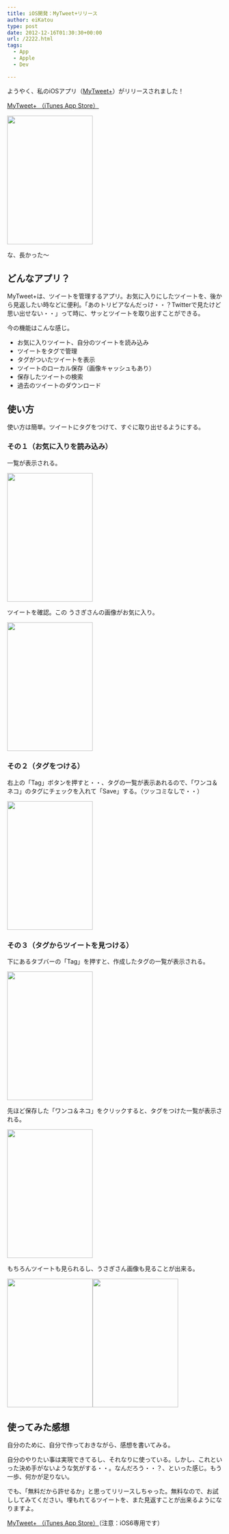 ```yaml
---
title: iOS開発：MyTweet+リリース
author: eiKatou
type: post
date: 2012-12-16T01:30:30+00:00
url: /2222.html
tags:
  - App
  - Apple
  - Dev

---
```

ようやく、私のiOSアプリ（[MyTweet+][1]）がリリースされました！
  
[MyTweet+ （iTunes App Store）][1]
  
[<img src="http://eikatou.net/blog/wp-content/uploads/2012/12/20121216_mytweet1-200x300.jpg" alt="" title="20121216_mytweet1" width="200" height="300" class="alignnone size-medium wp-image-2230" srcset="/uploads/2012/12/20121216_mytweet1-200x300.jpg 200w, /uploads/2012/12/20121216_mytweet1.jpg 320w" sizes="(max-width: 200px) 100vw, 200px" />][2] 

な、長かった〜

## どんなアプリ？

MyTweet+は、ツイートを管理するアプリ。お気に入りにしたツイートを、後から見返したい時などに便利。「あのトリビアなんだっけ・・？Twitterで見たけど思い出せない・・」って時に、サッとツイートを取り出すことができる。

今の機能はこんな感じ。

  * お気に入りツイート、自分のツイートを読み込み
  * ツイートをタグで管理
  * タグがついたツイートを表示
  * ツイートのローカル保存（画像キャッシュもあり）
  * 保存したツイートの検索
  * 過去のツイートのダウンロード

<!--more-->

## 使い方

使い方は簡単。ツイートにタグをつけて、すぐに取り出せるようにする。

### その１（お気に入りを読み込み）

一覧が表示される。
  
[<img src="http://eikatou.net/blog/wp-content/uploads/2012/12/20121216_mytweet2-200x300.jpg" alt="" title="20121216_mytweet2" width="200" height="300" class="alignnone size-medium wp-image-2229" srcset="/uploads/2012/12/20121216_mytweet2-200x300.jpg 200w, /uploads/2012/12/20121216_mytweet2.jpg 320w" sizes="(max-width: 200px) 100vw, 200px" />][3]

ツイートを確認。この うさぎさんの画像がお気に入り。
  
[<img src="http://eikatou.net/blog/wp-content/uploads/2012/12/20121216_mytweet3-200x300.jpg" alt="" title="20121216_mytweet3" width="200" height="300" class="alignnone size-medium wp-image-2228" srcset="/uploads/2012/12/20121216_mytweet3-200x300.jpg 200w, /uploads/2012/12/20121216_mytweet3.jpg 320w" sizes="(max-width: 200px) 100vw, 200px" />][4] 

### その２（タグをつける）

右上の「Tag」ボタンを押すと・・、タグの一覧が表示あれるので、「ワンコ＆ネコ」のタグにチェックを入れて「Save」する。（ツッコミなしで・・）
  
[<img src="http://eikatou.net/blog/wp-content/uploads/2012/12/20121216_mytweet4-200x300.jpg" alt="" title="20121216_mytweet4" width="200" height="300" class="alignnone size-medium wp-image-2227" srcset="/uploads/2012/12/20121216_mytweet4-200x300.jpg 200w, /uploads/2012/12/20121216_mytweet4.jpg 320w" sizes="(max-width: 200px) 100vw, 200px" />][5] 

### その３（タグからツイートを見つける）

下にあるタブバーの「Tag」を押すと、作成したタグの一覧が表示される。
  
[<img src="http://eikatou.net/blog/wp-content/uploads/2012/12/20121216_mytweet5-200x300.jpg" alt="" title="20121216_mytweet5" width="200" height="300" class="alignnone size-medium wp-image-2226" srcset="/uploads/2012/12/20121216_mytweet5-200x300.jpg 200w, /uploads/2012/12/20121216_mytweet5.jpg 320w" sizes="(max-width: 200px) 100vw, 200px" />][6] 

先ほど保存した「ワンコ＆ネコ」をクリックすると、タグをつけた一覧が表示される。
  
[<img src="http://eikatou.net/blog/wp-content/uploads/2012/12/20121216_mytweet6-200x300.jpg" alt="" title="20121216_mytweet6" width="200" height="300" class="alignnone size-medium wp-image-2225" srcset="/uploads/2012/12/20121216_mytweet6-200x300.jpg 200w, /uploads/2012/12/20121216_mytweet6.jpg 320w" sizes="(max-width: 200px) 100vw, 200px" />][7]

もちろんツイートも見られるし、うさぎさん画像も見ることが出来る。
  
[<img src="http://eikatou.net/blog/wp-content/uploads/2012/12/20121216_mytweet7-200x300.jpg" alt="" title="20121216_mytweet7" width="200" height="300" class="alignnone size-medium wp-image-2223" srcset="/uploads/2012/12/20121216_mytweet7-200x300.jpg 200w, /uploads/2012/12/20121216_mytweet7.jpg 320w" sizes="(max-width: 200px) 100vw, 200px" />][8][<img src="http://eikatou.net/blog/wp-content/uploads/2012/12/20121216_mytweet8-200x300.jpg" alt="" title="20121216_mytweet8" width="200" height="300" class="alignnone size-medium wp-image-2224" srcset="/uploads/2012/12/20121216_mytweet8-200x300.jpg 200w, /uploads/2012/12/20121216_mytweet8.jpg 320w" sizes="(max-width: 200px) 100vw, 200px" />][9]

## 使ってみた感想

自分のために、自分で作っておきながら、感想を書いてみる。

自分のやりたい事は実現できてるし、それなりに使っている。しかし、これといった決め手がないような気がする・・。なんだろう・・？、といった感じ。もう一歩、何かが足りない。

でも、「無料だから許せるか」と思ってリリースしちゃった。無料なので、お試ししてみてください。埋もれてるツイートを、また見返すことが出来るようになりますよ。
  
[MyTweet+ （iTunes App Store）][1]（注意：iOS6専用です）

 [1]: https://itunes.apple.com/us/app/mytweet+/id581752631
 [2]: http://eikatou.net/blog/wp-content/uploads/2012/12/20121216_mytweet1.jpg
 [3]: http://eikatou.net/blog/wp-content/uploads/2012/12/20121216_mytweet2.jpg
 [4]: http://eikatou.net/blog/wp-content/uploads/2012/12/20121216_mytweet3.jpg
 [5]: http://eikatou.net/blog/wp-content/uploads/2012/12/20121216_mytweet4.jpg
 [6]: http://eikatou.net/blog/wp-content/uploads/2012/12/20121216_mytweet5.jpg
 [7]: http://eikatou.net/blog/wp-content/uploads/2012/12/20121216_mytweet6.jpg
 [8]: http://eikatou.net/blog/wp-content/uploads/2012/12/20121216_mytweet7.jpg
 [9]: http://eikatou.net/blog/wp-content/uploads/2012/12/20121216_mytweet8.jpg
